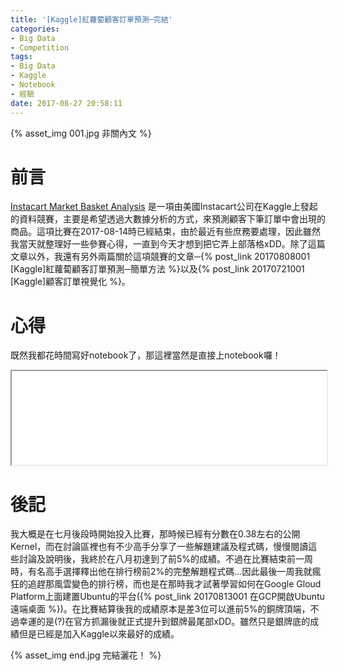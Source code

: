 ```yaml
---
title: '[Kaggle]紅蘿蔔顧客訂單預測─完結'
categories:
- Big Data
- Competition
tags:
- Big Data
- Kaggle
- Notebook
- 經驗
date: 2017-08-27 20:58:11
---
```

{% asset_img 001.jpg 非關內文 %}

# 前言
[Instacart Market Basket Analysis](https://www.kaggle.com/c/instacart-market-basket-analysis) 是一項由美國Instacart公司在Kaggle上發起的資料競賽，主要是希望透過大數據分析的方式，來預測顧客下筆訂單中會出現的商品。這項比賽在2017-08-14時已經結束，由於最近有些庶務要處理，因此雖然我當天就整理好一些參賽心得，一直到今天才想到把它弄上部落格xDD。除了這篇文章以外，我還有另外兩篇關於這項競賽的文章─{% post_link 20170808001 [Kaggle]紅蘿蔔顧客訂單預測─簡單方法 %}以及{% post_link 20170721001 [Kaggle]顧客訂單視覺化 %}。

<!--more-->

# 心得

既然我都花時間寫好notebook了，那這裡當然是直接上notebook囉！


<iframe id="ipynb" src="notebook.HTML" width="100%"></iframe>

# 後記
我大概是在七月後段時開始投入比賽，那時候已經有分數在0.38左右的公開Kernel，而在討論區裡也有不少高手分享了一些解題建議及程式碼，慢慢閱讀這些討論及說明後，我終於在八月初達到了前5%的成績。不過在比賽結束前一周時，有名高手選擇釋出他在排行榜前2%的完整解題程式碼...因此最後一周我就瘋狂的追趕那風雲變色的排行榜，而也是在那時我才試著學習如何在Google Gloud Platform上面建置Ubuntu的平台({% post_link 20170813001 在GCP開啟Ubuntu遠端桌面 %})。在比賽結算後我的成績原本是差3位可以進前5%的銅牌頂端，不過幸運的是(?)在官方抓漏後就正式提升到銀牌最尾部xDD。雖然只是銀牌底的成績但是已經是加入Kaggle以來最好的成績。


{% asset_img end.jpg 完結灑花！ %}